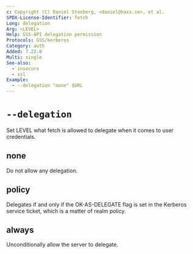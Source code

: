 ```yaml
---
c: Copyright (C) Daniel Stenberg, <daniel@haxx.se>, et al.
SPDX-License-Identifier: fetch
Long: delegation
Arg: <LEVEL>
Help: GSS-API delegation permission
Protocols: GSS/kerberos
Category: auth
Added: 7.22.0
Multi: single
See-also:
  - insecure
  - ssl
Example:
  - --delegation "none" $URL
---
```


# `--delegation`

Set LEVEL what fetch is allowed to delegate when it comes to user credentials.

## none
Do not allow any delegation.

## policy
Delegates if and only if the OK-AS-DELEGATE flag is set in the Kerberos
service ticket, which is a matter of realm policy.

## always
Unconditionally allow the server to delegate.
